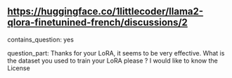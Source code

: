 ## https://huggingface.co/1littlecoder/llama2-qlora-finetunined-french/discussions/2

contains_question: yes

question_part: Thanks for your LoRA, it seems to be very effective. What is the dataset you used to train your LoRA please ? I would like to know the License